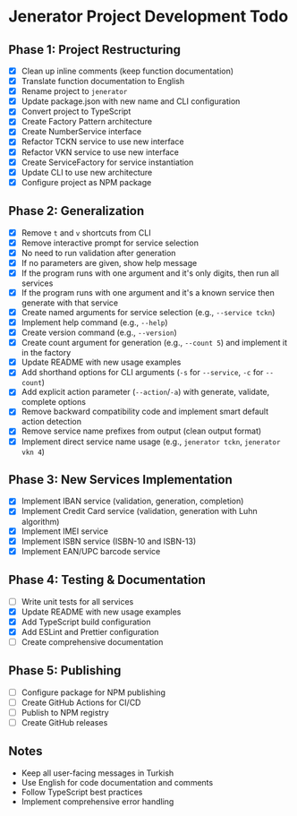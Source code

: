 # Jenerator Project Development Todo

## Phase 1: Project Restructuring
- [x] Clean up inline comments (keep function documentation)
- [x] Translate function documentation to English
- [x] Rename project to `jenerator`
- [x] Update package.json with new name and CLI configuration
- [x] Convert project to TypeScript
- [x] Create Factory Pattern architecture
- [x] Create NumberService interface
- [x] Refactor TCKN service to use new interface
- [x] Refactor VKN service to use new interface
- [x] Create ServiceFactory for service instantiation
- [x] Update CLI to use new architecture
- [x] Configure project as NPM package

## Phase 2: Generalization
- [x] Remove `t` and `v` shortcuts from CLI
- [x] Remove interactive prompt for service selection
- [x] No need to run validation after generation
- [x] If no parameters are given, show help message
- [x] If the program runs with one argument and it's only digits, then run all services
- [x] If the program runs with one argument and it's a known service then generate with that service
- [x] Create named arguments for service selection (e.g., `--service tckn`)
- [x] Implement help command (e.g., `--help`)
- [x] Create version command (e.g., `--version`)
- [x] Create count argument for generation (e.g., `--count 5`) and implement it in the factory
- [x] Update README with new usage examples
- [x] Add shorthand options for CLI arguments (`-s` for `--service`, `-c` for `--count`)
- [x] Add explicit action parameter (`--action`/`-a`) with generate, validate, complete options
- [x] Remove backward compatibility code and implement smart default action detection
- [x] Remove service name prefixes from output (clean output format)
- [x] Implement direct service name usage (e.g., `jenerator tckn`, `jenerator vkn 4`)

## Phase 3: New Services Implementation
- [x] Implement IBAN service (validation, generation, completion)
- [x] Implement Credit Card service (validation, generation with Luhn algorithm)
- [x] Implement IMEI service
- [x] Implement ISBN service (ISBN-10 and ISBN-13)
- [x] Implement EAN/UPC barcode service

## Phase 4: Testing & Documentation
- [ ] Write unit tests for all services
- [x] Update README with new usage examples
- [x] Add TypeScript build configuration
- [x] Add ESLint and Prettier configuration
- [ ] Create comprehensive documentation

## Phase 5: Publishing
- [ ] Configure package for NPM publishing
- [ ] Create GitHub Actions for CI/CD
- [ ] Publish to NPM registry
- [ ] Create GitHub releases

## Notes
- Keep all user-facing messages in Turkish
- Use English for code documentation and comments
- Follow TypeScript best practices
- Implement comprehensive error handling
